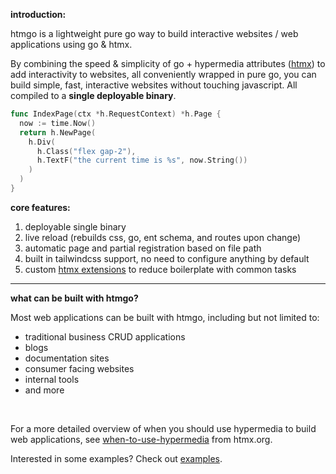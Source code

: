 **introduction:**

htmgo is a lightweight pure go way to build interactive websites / web applications using go & htmx.

By combining the speed & simplicity of go + hypermedia attributes ([htmx](https://htmx.org)) to add interactivity to websites, all conveniently wrapped in pure go, you can build simple, fast, interactive websites without touching javascript. All compiled to a **single deployable binary**.

```go
func IndexPage(ctx *h.RequestContext) *h.Page {
  now := time.Now()
  return h.NewPage(
    h.Div(
      h.Class("flex gap-2"),
      h.TextF("the current time is %s", now.String())
    )
  )
}
```

**core features:**

1. deployable single binary
2. live reload (rebuilds css, go, ent schema, and routes upon change)
3. automatic page and partial registration based on file path
4. built in tailwindcss support, no need to configure anything by default
5. custom [htmx extensions](https://github.com/maddalax/htmgo/tree/master/framework/assets/js/htmxextensions) to reduce boilerplate with common tasks

------

**what can be built with htmgo?**

Most web applications can be built with htmgo, including but not limited to:

- traditional business CRUD applications
- blogs 
- documentation sites
- consumer facing websites 
- internal tools
- and more

<br>

For a more detailed overview of when you should use hypermedia to build web applications, see [when-to-use-hypermedia](https://htmx.org/essays/when-to-use-hypermedia/) from htmx.org.

Interested in some examples? Check out [examples](/examples).
